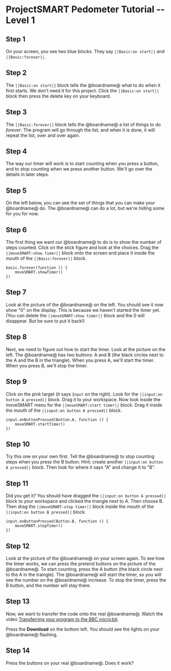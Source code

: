 # ProjectSMART Pedometer Tutorial -- Level 1

## Step 1

On your screen, you see two blue *blocks*. They say ``||Basic:on start||`` and ``||Basic:forever||``. 

## Step 2

The ``||Basic:on start||`` block tells the @boardname@ what to do when it first starts. We don't need it for this project. Click the ``||Basic:on start||`` block then press the delete key on your keyboard.

## Step 3

The ``||Basic:forever||`` block tells the @boardname@ a list of things to do *forever*. The program will go through the list, and when it is done, it will repeat the list, over and over again.

## Step 4

The way our timer will work is to start counting when you press a button, and to stop counting when we press another button. We'll go over the details in later steps.

## Step 5

On the left below, you can see the set of things that you can make your @boardname@ do. The @boardname@ can do a lot, but we're hiding some for you for now. 

## Step 6

The first thing we want our @boardname@ to do is to show the number of steps counted. Click on the stick figure and look at the choices. Drag the  ``||moveSMART:show timer||`` block onto the screen and place it inside the mouth of the ``||Basic:forever||`` block.

```blocks
basic.forever(function () {
    moveSMART.showTimer()
})
```

## Step 7

Look at the picture of the @boardname@ on the left. You should see it now show "0" on the display. This is because we haven't started the timer yet. (You can delete the ``||moveSMART:show timer||`` block and the 0 will disappear. But be sure to put it back!)

## Step 8

Next, we need to figure out how to start the timer. Look at the picture on the left. The @boardname@ has two buttons: A and B (the black circles next to the A and the B in the triangle). When you press A, we'll start the timer. When you press B, we'll stop the timer.

## Step 9

Click on the pink target (it says `Input` on the right). Look for the ``||input:on button A pressed||`` block. Drag it to your workspace. Now look inside the moveSMART menu for the ``||moveSMART:start timer||`` block. Drag it inside the mouth of the ``||input:on button A pressed||`` block.


```blocks
input.onButtonPressed(Button.A, function () {
    moveSMART.startTimer()
})
```

## Step 10

Try this one on your own first. Tell the @boardname@ to stop counting steps when you press the B button. Hint: create another ``||input:on button A pressed||`` block. Then look for where it says "A" and change it to "B".

## Step 11

Did you get it? You should have dragged the ``||input:on button A pressed||`` block to your workspace and clicked the triangle next to A. Then choose B. Then drag the ``||moveSMART:stop timer||`` block inside the mouth of the ``||input:on button B pressed||`` block.

```blocks
input.onButtonPressed(Button.B, function () {
    moveSMART.stopTimer()
})
```

## Step 12

Look at the picture of the @boardname@ on your screen again. To see how the timer works, we can press the pretend buttons on the picture of the @boardname@.
To start counting, press the A button (the black circle next to the A in the traingle). The @boardname@ will start the timer, so you will see the number on the @boardname@ increase. To stop the timer, press the B button, and the number will stay there.

## Step 13

Now, we want to transfer the code onto the real @boardname@.
Watch the video [Transferring your program to the BBC micro:bit](https://www.youtube.com/watch?v=-FZ8yTnoozY).

Press the **Download** on the bottom left. You should see the lights on your @boardname@ flashing.

## Step 14

Press the buttons on your real @boardname@. Does it work?
